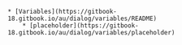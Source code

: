     * [Variables](https://gitbook-18.gitbook.io/au/dialog/variables/README)
        * [placeholder](https://gitbook-18.gitbook.io/au/dialog/variables/placeholder)
